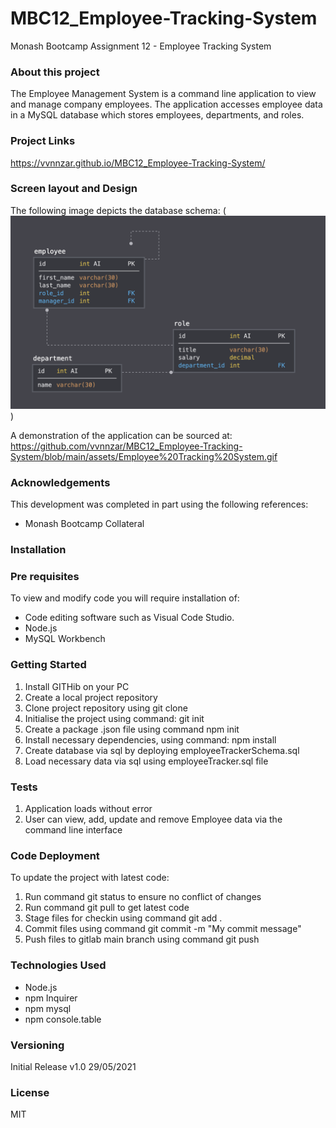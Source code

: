 # MBC12_Employee-Tracking-System

Monash Bootcamp Assignment 12 - Employee Tracking System

### About this project

The Employee Management System is a command line application to view and manage company employees.
The application accesses employee data in a MySQL database which stores employees, departments, and roles.

### Project Links

https://vvnnzar.github.io/MBC12_Employee-Tracking-System/

### Screen layout and Design

The following image depicts the database schema:
(![Employee Tracking System DB Schema](https://github.com/vvnnzar/MBC12_Employee-Tracking-System/blob/main/assets/schema.png))

A demonstration of the application can be sourced at:
https://github.com/vvnnzar/MBC12_Employee-Tracking-System/blob/main/assets/Employee%20Tracking%20System.gif

### Acknowledgements

This development was completed in part using the following references:

- Monash Bootcamp Collateral

### Installation

### Pre requisites

To view and modify code you will require installation of:

- Code editing software such as Visual Code Studio.
- Node.js
- MySQL Workbench

### Getting Started

1. Install GITHib on your PC
2. Create a local project repository
3. Clone project repository using git clone
4. Initialise the project using command: git init
5. Create a package .json file using command npm init
6. Install necessary dependencies, using command: npm install
7. Create database via sql by deploying employeeTrackerSchema.sql
8. Load necessary data via sql using employeeTracker.sql file

### Tests

1. Application loads without error
2. User can view, add, update and remove Employee data via the command line interface

### Code Deployment

To update the project with latest code:

1. Run command git status to ensure no conflict of changes
2. Run command git pull to get latest code
3. Stage files for checkin using command git add .
4. Commit files using command git commit -m "My commit message"
5. Push files to gitlab main branch using command git push

### Technologies Used

- Node.js
- npm Inquirer
- npm mysql
- npm console.table

### Versioning

Initial Release v1.0 29/05/2021

### License

MIT

